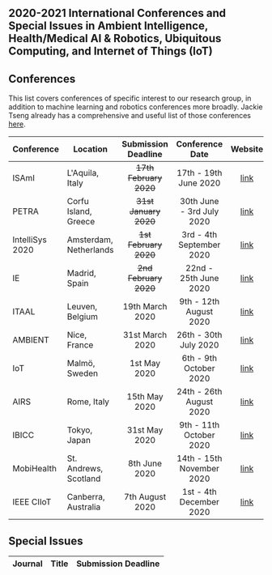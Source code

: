 ## 2020-2021 International Conferences and Special Issues in Ambient Intelligence, Health/Medical AI & Robotics, Ubiquitous Computing, and Internet of Things (IoT)

## Conferences

This list covers conferences of specific interest to our research group, in addition to machine learning and robotics conferences more broadly. Jackie Tseng already has a comprehensive and useful list of those conferences [here](https://jackietseng.github.io/conference_call_for_paper/conferences.html).

| Conference | Location | Submission Deadline | Conference Date | Website |
|-----------------|----------|:-------------------:|:---------------:|:-------:|
| ISAmI           | L'Aquila, Italy | ~~17th February 2020~~ | 17th - 19th June 2020 | [link](https://www.isami-conference.net) |
| PETRA           | Corfu Island, Greece | ~~31st January 2020~~ | 30th June - 3rd July 2020 | [link](http://www.petrae.org) |
| IntelliSys 2020 | Amsterdam, Netherlands | ~~1st February 2020~~ | 3rd - 4th September 2020 | [link](https://saiconference.com/IntelliSys2020/CallforPapers) |
| IE              | Madrid, Spain | ~~2nd February 2020~~ | 22nd - 25th June 2020 | [link](https://blogs.upm.es/ie2020/) |
| ITAAL           | Leuven, Belgium | 19th March 2020 | 9th - 12th August 2020 | [link](https://easychair.org/cfp/ITAAL2020)
| AMBIENT         | Nice, France | 31st March 2020 | 26th - 30th July 2020 | [link](https://www.iaria.org/conferences2020/AMBIENT20.html)   |
| IoT             | Malmö, Sweden | 1st May 2020 | 6th - 9th October 2020 | [link](https://iot-conference.org/iot2020) |
| AIRS            | Rome, Italy | 15th May 2020 | 24th - 26th August 2020 | [link](https://airs.turion.info) |
| IBICC           | Tokyo, Japan | 31st May 2020 | 9th - 11th October 2020 | [link](http://www.icbicc.org) |
| MobiHealth      |  St. Andrews, Scotland | 8th June 2020 | 14th - 15th November 2020 | [link](http://mobihealth.name) |
| IEEE CIIoT      | Canberra, Australia | 7th August 2020 | 1st - 4th December 2020 | [link](http://ieeessci2020.org/symposiums/ciiot.html) |

## Special Issues
| Journal | Title | Submission Deadline |
| --------|-------|:--------------------|